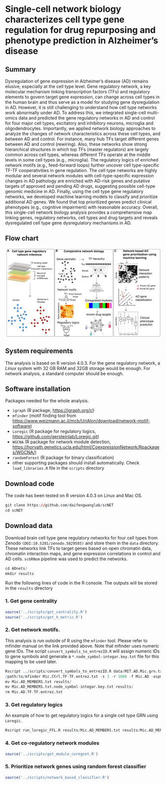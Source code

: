 # Single-cell network biology characterizes cell type gene regulation for drug repurposing and phenotype prediction in Alzheimer’s disease

## Summary
Dysregulation of gene expression in Alzheimer’s disease (AD) remains elusive, especially at the cell type level. Gene regulatory network, a key molecular mechanism linking transcription factors (TFs) and regulatory elements to govern target gene expression, can change across cell types in the human brain and thus serve as a model for studying gene dysregulation in AD. However, it is still challenging to understand how cell type networks work abnormally under AD. To address this, we integrated single-cell multi-omics data and predicted the gene regulatory networks in AD and control for four major cell types, excitatory and inhibitory neurons, microglia and oligodendrocytes. Importantly, we applied network biology approaches to analyze the changes of network characteristics across these cell types, and between AD and control. For instance, many hub TFs target different genes between AD and control (rewiring). Also, these networks show strong hierarchical structures in which top TFs (master regulators) are largely common across cell types, whereas different TFs operate at the middle levels in some cell types (e.g., microglia). The regulatory logics of enriched network motifs (e.g., feed-forward loops) further uncover cell type-specific TF-TF cooperativities in gene regulation. The cell type networks are highly modular and several network modules with cell-type-specific expression changes in AD pathology are enriched with AD-risk genes and putative targets of approved and pending AD drugs, suggesting possible cell-type genomic medicine in AD. Finally, using the cell type gene regulatory networks, we developed machine learning models to classify and prioritize additional AD genes. We found that top prioritized genes predict clinical phenotypes (e.g., cognitive impairment) with reasonable accuracy. Overall, this single-cell network biology analysis provides a comprehensive map linking genes, regulatory networks, cell types and drug targets and reveals dysregulated cell type gene dysregulatory mechanisms in AD.

## Flow chart
![alt text](https://github.com/cngupta/scNET/blob/master/workflow.png)

## System requirements

The analysis is based on R version 4.0.3. For the gene regulatory network, a *Linux* system with 32 GB RAM and 32GB storage would be enough. For network analysis, a standard computer should be enough.

## Software installation

Packages needed for the whole analysis.

- `igraph` (R package, https://igraph.org/r/)
- `mfinder` (motif finding tool from https://www.weizmann.ac.il/mcb/UriAlon/download/network-motif-software)
- `Loregic` (R package for regulatory logics, https://github.com/gersteinlab/Loregic.git)
- `WGCNA` (R package for network module detection, https://horvath.genetics.ucla.edu/html/CoexpressionNetwork/Rpackages/WGCNA/)
- `randomForest` (R package for binary classification)
- other supporting packages should install automatically. Check `load_libraries.R` file in the `scripts` directory

## Download code
The code has been tested on R version 4.0.3 on Linux and Mac OS.
```r
git clone https://github.com/daifengwanglab/scNET
cd scNET
```

## Download data
Download brain cell type gene regulatory networks for four cell types from Zenodo `(DOI:10.5281/zenodo.5829585)` and store them in the `data` directory. These networks link TFs to target genes based on open chromatin data, chromatin interaction maps, and gene expression correlations in control and AD cells. `scGRNom` pipeline was used to predict the networks.


```r
cd ADnets/
mkdir results
```
Run the following lines of code in the R console. The outputs will be stored in the `results` directory

### 1. Get gene centrality
```r
source('../scripts/get_centrality.R')
source('../scripts/get_h_metric.R')
```

### 2. Get network motifs.
This analysis is run outside of R using the `mfinder` tool. Please refer to mfinder manual on the link provided above.
Note that mfinder uses numeric gene IDs. The script `convert_symbols_to_entrezID.R` will assign numeric IDs to gene symbols and generate a `*.node_symbol-integar.key.txt` file for this mapping to be used later.
```r
Rscript ../scripts/convert_symbols_to_entrezID.R data/MIT.AD.Mic.grn.txt Mic.AD
/path/to/mfinder Mic.Ctrl.TF-TF.entrez.txt -s 3 -r 1000 -f Mic.AD -ospmem 38
mv Mic.AD_MEMBERS.txt results/
mv Mic.AD_MEMBERS.txt.node_symbol-integar.key.txt results/
rm Mic.AD.TF-TF.entrez.txt
```

### 3. Get regulatory logics
An example of how to get regulatory logics for a single cell type GRN using `Loregic`.
```r
Rscript run_loregic_FFL.R results/Mic.AD_MEMBERS.txt results/Mic.AD_MEMBERS.txt.node_symbol-integar.key.txt Mic AD 99
```

### 4. Get co-regulatory network modules
```r
source('../scripts/get_module_coregnet.R')
```

### 5. Prioritize network genes using random forest classifier
```r
source('../scripts/network_based_classifier.R')
```
